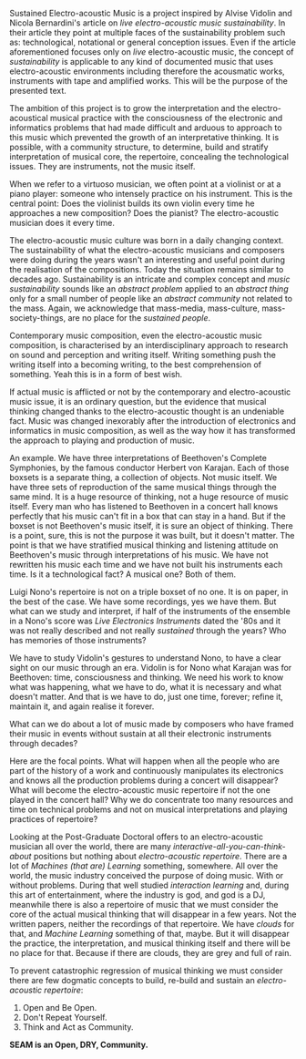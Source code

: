 Sustained Electro-acoustic Music is a project inspired by Alvise Vidolin and Nicola Bernardini's article on *live electro-acoustic music sustainability*. In their article they point at multiple faces of the sustainability problem such as: technological, notational or general conception issues. Even if the article aforementioned focuses only on *live* electro-acoustic music, the concept of *sustainability* is applicable to any kind of documented music that uses electro-acoustic environments including therefore the acousmatic works, instruments with tape and amplified works. This will be the purpose of the presented text.

The ambition of this project is to grow the interpretation and the electro-acoustical musical practice with the consciousness of the electronic and informatics problems that had made difficult and arduous to approach to this music which prevented the growth of an interpretative thinking. It is possible, with a community structure, to determine, build and stratify interpretation of musical core, the repertoire, concealing the technological issues. They are instruments, not the music itself.

When we refer to a virtuoso musician, we often point at a violinist or at a piano player: someone who intensely practice on his instrument. This is the central point: Does the violinist builds its own violin every time he approaches a new composition? Does the pianist? The electro-acoustic musician does it every time.

The electro-acoustic music culture was born in a daily changing context. The sustainability of what the electro-acoustic musicians and composers were doing during the years wasn't an interesting and useful point during the realisation of the compositions. Today the situation remains similar to decades ago. Sustainability is an intricate and complex concept and *music sustainability* sounds like an *abstract problem* applied to an *abstract thing* only for a small number of people like an *abstract community* not related to the mass. Again, we acknowledge that mass-media, mass-culture, mass-society-things, are no place for the *sustained people*.

Contemporary music composition, even the electro-acoustic music composition, is characterised by an interdisciplinary approach to research on sound and perception and writing itself. Writing something push the writing itself into a becoming writing, to the best comprehension of something. Yeah this is in a form of best wish.

If actual music is afflicted or not by the contemporary and electro-acoustic music issue, it is an ordinary question, but the evidence that musical thinking changed thanks to the electro-acoustic thought is an undeniable fact. Music was changed inexorably after the introduction of electronics and informatics in music composition, as well as the way how it has transformed the approach to playing and production of music.

An example. We have three interpretations of Beethoven's Complete Symphonies, by the famous conductor Herbert von Karajan. Each of those boxsets is a separate thing, a collection of objects. Not music itself. We have three sets of reproduction of the same musical things through the same mind. It is a huge resource of thinking, not a huge resource of music itself. Every man who has listened to Beethoven in a concert hall knows perfectly that his music can't fit in a box that can stay in a hand. But if the boxset is not Beethoven's music itself, it is sure an object of thinking. There is a point, sure, this is not the purpose it was built, but it doesn't matter. The point is that we have stratified musical thinking and listening attitude on Beethoven's music through interpretations of his music. We have not rewritten his music each time and we have not built his instruments each time. Is it a technological fact? A musical one? Both of them.

Luigi Nono's repertoire is not on a triple boxset of no one. It is on paper, in the best of the case. We have some recordings, yes we have them. But what can we study and interpret, if half of the instruments of the ensemble in a Nono's score was *Live Electronics Instruments* dated the '80s and it was not really described and not really *sustained* through the years? Who has memories of those instruments?

We have to study Vidolin's gestures to understand Nono, to have a clear sight on our music through an era. Vidolin is for Nono what Karajan was for Beethoven: time, consciousness and thinking. We need his work to know what was happening, what we have to do, what it is necessary and what doesn't matter. And that is we have to do, just one time, forever; refine it, maintain it, and again realise it forever.

What can we do about a lot of music made by composers who have framed their music in events without sustain at all their electronic instruments through decades?

Here are the focal points. What will happen when all the people who are part of the history of a work and continuously manipulates its electronics and knows all the production problems during a concert will disappear? What will become the electro-acoustic music repertoire if not the one played in the concert hall? Why we do concentrate too many resources and time on technical problems and not on musical interpretations and playing practices of repertoire?

Looking at the Post-Graduate Doctoral offers to an electro-acoustic musician all over the world, there are many *interactive-all-you-can-think-about* positions but nothing about *electro-acoustic repertoire*. There are a lot of *Machines (that are) Learning* something, somewhere. All over the world, the music industry conceived the purpose of doing music. With or without problems. During that well studied *interaction learning* and, during this art of entertainment, where the industry is god, and god is a DJ, meanwhile there is also a repertoire of music that we must consider the core of the actual musical thinking that will disappear in a few years. Not the written papers, neither the recordings of that repertoire. We have *clouds* for that, and *Machine Learning* something of that, maybe. But it will disappear the practice, the interpretation, and musical thinking itself and there will be no place for that. Because if there are clouds, they are grey and full of rain.

To prevent catastrophic regression of musical thinking we must consider there are few dogmatic concepts to build, re-build and sustain an *electro-acoustic repertoire*:
  1. Open and Be Open.
  2. Don't Repeat Yourself.
  3. Think and Act as Community.

**SEAM is an Open, DRY, Community.**
